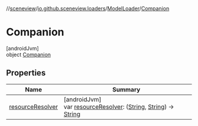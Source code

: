 //[sceneview](../../../../index.md)/[io.github.sceneview.loaders](../../index.md)/[ModelLoader](../index.md)/[Companion](index.md)

# Companion

[androidJvm]\
object [Companion](index.md)

## Properties

| Name | Summary |
|---|---|
| [resourceResolver](resource-resolver.md) | [androidJvm]<br>var [resourceResolver](resource-resolver.md): ([String](https://kotlinlang.org/api/latest/jvm/stdlib/kotlin/-string/index.html), [String](https://kotlinlang.org/api/latest/jvm/stdlib/kotlin/-string/index.html)) -&gt; [String](https://kotlinlang.org/api/latest/jvm/stdlib/kotlin/-string/index.html) |
